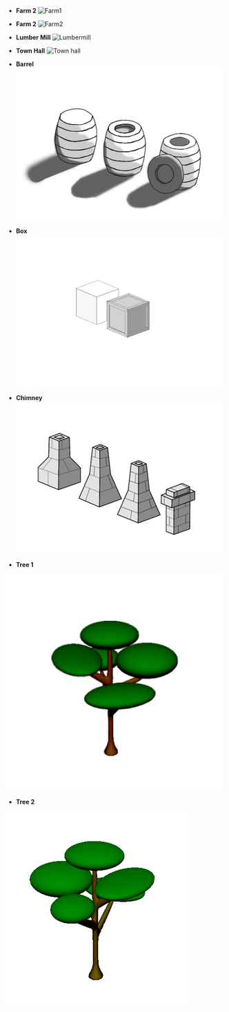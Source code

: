 - **Farm 2**
![Farm1](/ConceptArt/)

- **Farm 2**
![Farm2](/ConceptArt/)

- **Lumber Mill**
![Lumbermill](/ConceptArt/)

- **Town Hall**
![Town hall](/ConceptArt/)

- **Barrel**
![Barrel](/ConceptArt/ConceptPropBarrel01.png)

- **Box**
![Box](/ConceptArt/ConceptPropBox1.png)

- **Chimney**
![Chimney](/ConceptArt/ConceptPropChimney1.png)


- **Tree 1**

![Tree1](/ConceptArt/ConceptTree01.png)


- **Tree 2**

![Tree2](/ConceptArt/ConceptTree02.PNG)
